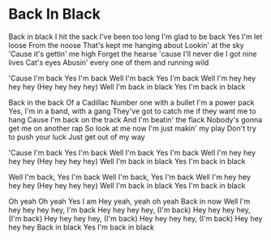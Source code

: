 # Back In Black

Back in black
I hit the sack
I've been too long I'm glad to be back
Yes I'm let loose
From the noose
That's kept me hanging about
Lookin' at the sky
'Cause it's gettin' me high
Forget the hearse 'cause I'll never die
I got nine lives
Cat's eyes
Abusin' every one of them and running wild

'Cause I'm back
Yes I'm back
Well I'm back
Yes I'm back
Well I'm hey hey hey hey
(Hey hey hey hey)
Well I'm back in black
Yes I'm back in black

Back in the back
Of a Cadillac
Number one with a bullet
I'm a power pack
Yes, I'm in a band, with a gang
They've got to catch me if they want me to hang
Cause I'm back on the track
And I'm beatin' the flack
Nobody's gonna get me on another rap
So look at me now
I'm just makin' my play
Don't try to push your luck
Just get out of my way

'Cause I'm back
Yes I'm back
Well I'm back
Yes I'm back
Well I'm hey hey hey hey
(Hey hey hey hey)
Well I'm back in black
Yes I'm back in black

Well I'm back, Yes I'm back
Well I'm back, Yes I'm back
Well I'm hey hey hey hey
(Hey hey hey hey)
Well I'm back in black
Yes I'm back in black

Oh yeah
Oh yeah
Yes I am
Hey yeah, yeah oh yeah
Back in now
Well I'm hey hey hey hey, I'm back
Hey hey hey hey, (I'm back)
Hey hey hey hey, (I'm back)
Hey hey hey hey, (I'm back)
Hey hey hey hey, (I'm back)
Hey hey hey hey
Back in black
Yes I'm back in black